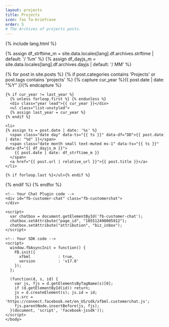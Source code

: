 ```yaml
---
layout: projects
title: Projects
icon: fas fa-briefcase
order: 5
# The Archives of projects posts.
---
```


{% include lang.html %}

{% assign df_strftime_m = site.data.locales[lang].df.archives.strftime | default: '/ %m' %}
{% assign df_dayjs_m = site.data.locales[lang].df.archives.dayjs | default: '/ MM' %}

<div id="archives" class="pl-xl-3">

{% for post in site.posts %}
  {% if post.categories contains 'Projects' or post.tags contains 'projects' %}
    {% capture cur_year %}{{ post.date | date: "%Y" }}{% endcapture %}

    {% if cur_year != last_year %}
      {% unless forloop.first %} {% endunless %}
      <div class="year lead">{{ cur_year }}</div>
      <ul class="list-unstyled">
      {% assign last_year = cur_year %}
    {% endif %}

    <li>
    {% assign ts = post.date | date: '%s' %}
      <span class="date day" data-ts="{{ ts }}" data-df="DD">{{ post.date | date: "%d" }}</span>
      <span class="date month small text-muted ms-1" data-ts="{{ ts }}" data-df="{{ df_dayjs_m }}">
        {{ post.date | date: df_strftime_m }}
      </span>
      <a href="{{ post.url | relative_url }}">{{ post.title }}</a>
    </li>

    {% if forloop.last %}</ul>{% endif %}
  {% endif %}
{% endfor %}

<body>
<div id="fb-root"></div>

    <!-- Your Chat Plugin code -->
    <div id="fb-customer-chat" class="fb-customerchat">
    </div>

    <script>
      var chatbox = document.getElementById('fb-customer-chat');
      chatbox.setAttribute("page_id", "105512498005912");
      chatbox.setAttribute("attribution", "biz_inbox");
    </script>

    <!-- Your SDK code -->
    <script>
      window.fbAsyncInit = function() {
        FB.init({
          xfbml            : true,
          version          : 'v17.0'
        });
      };

      (function(d, s, id) {
        var js, fjs = d.getElementsByTagName(s)[0];
        if (d.getElementById(id)) return;
        js = d.createElement(s); js.id = id;
        js.src = 'https://connect.facebook.net/en_US/sdk/xfbml.customerchat.js';
        fjs.parentNode.insertBefore(js, fjs);
      }(document, 'script', 'facebook-jssdk'));
    </script>
    </body>
